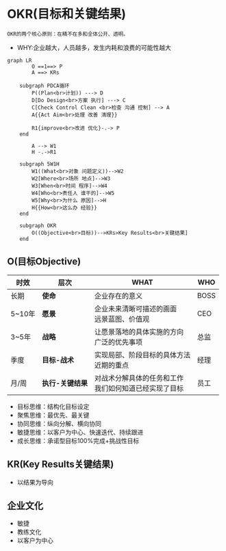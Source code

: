 # OKR(目标和关键结果)

```danger
OKR的两个核心原则：在精不在多和全体公开、透明。
```

* WHY:企业越大，人员越多，发生内耗和浪费的可能性越大



```mermaid
graph LR
        O ==1==> P 
        A ==> KRs
        
    subgraph PDCA循环
        P((Plan<br>计划)) ---> D  
        D[Do Design<br>方案 执行] ---> C
        C[Check Control Clean <br>检查 沟通 控制] --> A
        A{{Act Aim<br>处理 改善 清理}}
        
        R1{improve<br>改进 优化}-.-> P
    end
    
        A --> W1
        H -.->R1

    subgraph 5W1H
        W1((What<br>对象 问题定义))-->W2
        W2[Where<br>场所 地点]-->W3
        W3[When<br>时间 程序]-->W4
        W4[Who<br>责任人 谁干的]-->W5
        W5[Why<br>为什么 原因]-->H
        H{{How<br>这么办 经验}}
    end

    subgraph OKR
        O((Objective<br>目标))-->KRs>Key Results<br>关键结果]
    end

```

## O(目标Objective)

| 时效 | 层次 | WHAT | WHO |
| ---- | ---- | ---- | ---- |
| 长期 | <b>使命</b> | 企业存在的意义 | BOSS |
| 5~10年 | <b>愿景</b> | 企业未来清晰可描述的画面<br>远景蓝图、价值观 | CEO |
| 3~5年 | <b>战略</b> | 让愿景落地的具体实施的方向<br>广泛的优先事项 | 总监 |
| 季度 | <b>目标-战术</b> | 实现局部、阶段目标的具体方法<br>近期的重点 | 经理 |
| 月/周 | <b>执行-关键结果</b> | 对战术分解具体的任务和工作<br>我们如何知道已经实现了目标 | 员工 |

* 目标思维：结构化目标设定
* 聚焦思维：最优先、最关键
* 协同思维：纵向分解、横向协同
* 敏捷思维：以客户为中心、快速迭代、持续跟进
* 成长思维：承诺型目标100%完成+挑战性目标

## KR(Key Results关键结果)

* 以结果为导向

## 企业文化

* 敏捷
* 教练文化
* 以客户为中心